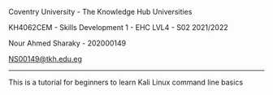 Coventry University - The Knowledge Hub Universities

KH4062CEM - Skills Development 1 - EHC LVL4 - S02 2021/2022

Nour Ahmed Sharaky - 202000149

NS00149@tkh.edu.eg

----------------------------------------------------------------------------------

This is a tutorial for beginners to learn Kali Linux command line basics
